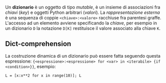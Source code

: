 Un __dizionario__ è un oggetto di tipo _mutable_, è un insieme di associazioni fra _chiavi_ (_key_) e oggetti Python arbitrari (_valori_).
La _rappresentazione esterna_ è una sequenza di coppie `<chiave>:<valore>` racchiuse fra parentesi graffe.
L'accesso ad un elemento avviene specificando la _chiave_, per esempio in un dizionario `D` la notazione `D[K]` restituisce il valore associato alla chiave `K`.

## Dict-comprehension
La costruzione dinamica di un dizionario può essere fatta seguendo questa espressione: `{<espressione>:<espressione> for <var> in <iterabile> {if <condition>}}`, esempio:
```jupyter
L = [x:x**2 for x in range(10)]; L
```
